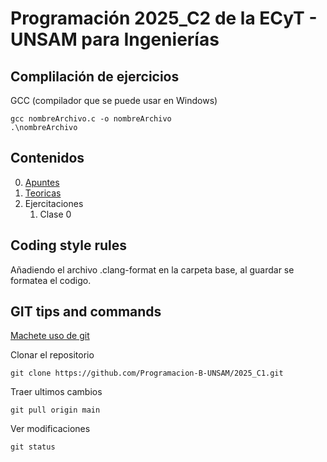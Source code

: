 # Programación 2025_C2 de la ECyT - UNSAM para Ingenierías

## Complilación de ejercicios
GCC (compilador que se puede usar en Windows)
```
gcc nombreArchivo.c -o nombreArchivo
.\nombreArchivo
```
## Contenidos
0. [Apuntes](./Apuntes/README.md)
1. [Teoricas](./Teoricas)
2. Ejercitaciones
    1. Clase 0

## Coding style rules

Añadiendo el archivo .clang-format en la carpeta base, al guardar se formatea el codigo. 

## GIT tips and commands

[Machete uso de git](
    https://training.github.com/downloads/es_ES/github-git-cheat-sheet.pdf
)


Clonar el repositorio 
```
git clone https://github.com/Programacion-B-UNSAM/2025_C1.git
```

Traer ultimos cambios 
```
git pull origin main
```

Ver modificaciones  
```
git status
```
